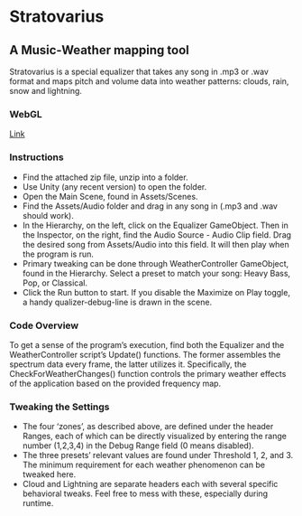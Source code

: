 # Stratovarius
## A Music-Weather mapping tool
Stratovarius is a special equalizer that takes any song in .mp3 or .wav format and maps pitch and volume data into weather patterns: clouds, rain, snow and lightning. 

### WebGL
[Link](http://furion.net/stratovarius)

### Instructions
* Find the attached zip file, unzip into a folder.
* Use Unity (any recent version) to open the folder.
* Open the Main Scene, found in Assets/Scenes.
* Find the Assets/Audio folder and drag in any song in (.mp3 and .wav should work). 
* In the Hierarchy, on the left, click on the Equalizer GameObject. Then in the Inspector, on the right, find the Audio Source - Audio Clip field. Drag the desired song from Assets/Audio into this field. It will then play when the program is run.
* Primary tweaking can be done through WeatherController GameObject, found in the Hierarchy. Select a preset to match your song: Heavy Bass, Pop, or Classical. 
* Click the Run button to start. If you disable the Maximize on Play toggle, a handy qualizer-debug-line is drawn in the scene. 

### Code Overview
To get a sense of the program’s execution, find both the Equalizer and the WeatherController script’s Update() functions. The former assembles the spectrum data every frame, the latter utilizes it. Specifically, the CheckForWeatherChanges() function controls the primary weather effects of the application based on the provided frequency map. 

### Tweaking the Settings
* The four ‘zones’, as described above, are defined under the header Ranges, each of which can be directly visualized by entering the range number (1,2,3,4) in the Debug Range field (0 means disabled).
* The three presets’ relevant values are found under Threshold 1, 2, and 3. The minimum requirement for each weather phenomenon can be tweaked here.
* Cloud and Lightning are separate headers each with several specific behavioral tweaks. Feel free to mess with these, especially during runtime.  
